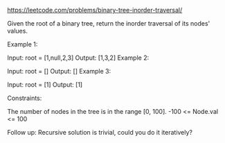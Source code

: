 https://leetcode.com/problems/binary-tree-inorder-traversal/

Given the root of a binary tree, return the inorder traversal of its nodes' values.

Example 1:


Input: root = [1,null,2,3]
Output: [1,3,2]
Example 2:

Input: root = []
Output: []
Example 3:

Input: root = [1]
Output: [1]
 

Constraints:

The number of nodes in the tree is in the range [0, 100].
-100 <= Node.val <= 100
 

Follow up: Recursive solution is trivial, could you do it iteratively?